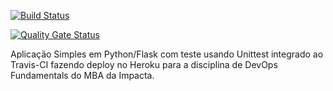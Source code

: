 [![Build Status](https://app.travis-ci.com/leonasci02/devopslab-es21.svg?branch=master)](https://app.travis-ci.com/leonasci02/devopslab-es21)

[![Quality Gate Status](https://sonarcloud.io/api/project_badges/measure?project=leonasci02&metric=alert_status)](https://sonarcloud.io/summary/new_code?id=leonasci02)

Aplicação Simples em  Python/Flask com teste usando Unittest integrado ao Travis-CI fazendo deploy no Heroku para a disciplina de DevOps Fundamentals do MBA da Impacta.